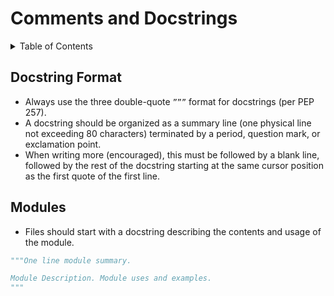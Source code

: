# Comments and Docstrings


<details>
    <summary>Table of Contents</summary>
    - [Docstring Format](#format)
</details>


<a name=“format”></a>
## Docstring Format

* Always use the three double-quote `”””` format for docstrings (per PEP 257). 
* A docstring should be organized as a summary line (one physical line not exceeding 80 characters) terminated by a period, question mark, or exclamation point. 
* When writing more (encouraged), this must be followed by a blank line, followed by the rest of the docstring starting at the same cursor position as the first quote of the first line.

## Modules
* Files should start with a docstring describing the contents and usage of the module.


```python
"""One line module summary.

Module Description. Module uses and examples.
"""
```

